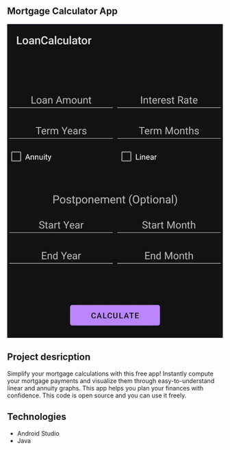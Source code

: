 ## Mortgage Calculator App

![](Screenshot_20240530_195114_LoanCalculator.jpg)

## Project desricption
Simplify your mortgage calculations with this free app! Instantly compute your mortgage payments and visualize them through easy-to-understand linear and annuity graphs. This app helps you plan your finances with confidence. This code is open source and you can use it freely.

## Technologies
* Android Studio
* Java
